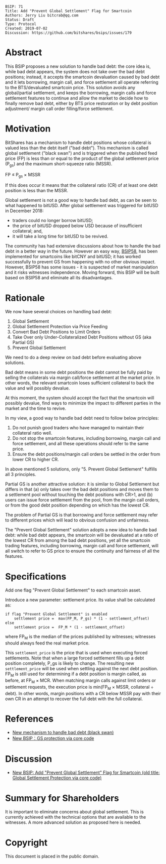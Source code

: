     BSIP: 71
    Title: Add "Prevent Global Settlement" Flag for Smartcoin
    Authors: Jerry Liu bitcrab@qq.com
    Status: Draft
    Type: Protocol
    Created: 2019-07-02
    Discussion: https://github.com/bitshares/bsips/issues/179


# Abstract

This BSIP proposes a new solution to handle bad debt: the core idea is, while bad debt appears, the system does not take over the bad debt positions; instead, it accepts the smartcoin devaluation caused by bad debt and it lets borrowing, margin call, and force settlement all operate referring to the BTS/devaluated smartcoin price.  This solution avoids any global/partial settlement, and keeps the borrowing, margin calls and force settlement features to continue and allow the market to decide how to finally remove bad debt, either by BTS price restoration or by debt position adjustment/ margin call order filling/force settlement.  

# Motivation

BitShares has a mechanism to handle debt positions whose collateral is valued less than the debt itself ("bad debt").  This mechanism is called global settlement ("black swan") and is triggered when the published feed price (FP) is less than or equal to the product of the global settlement price (P<sub>gs</sub>) and the maximum short-squeeze ratio (MSSR).

FP &le; P<sub>gs</sub> &times; MSSR

If this does occur it means that the collateral ratio (CR) of at least one debt position is less than the MSSR.

Global settlement is not a good way to handle bad debt, as can be seen to what happened to bitUSD.  After global settlement was triggered for bitUSD in December 2018:

- traders could no longer borrow bitUSD;
- the price of bitUSD dropped below USD because of insufficient collateral; and,
- it will take a long time for bitUSD to be revived.

The community has had extensive discussions about how to handle the bad debt in a better way in the future.  However an easy way, [BSIP58](https://github.com/bitshares/bsips/blob/master/bsip-0058.md), has been implemented for smartcoins like bitCNY and bitUSD; it has worked successfully to prevent GS from happening with no other obvious impact.  However, BSIP58 has some issues - it is suspected of market manipulation and it risks witnesses independence.  Moving forward, this BSIP will be built based on BSIP58 and eliminate all its disadvantages.

# Rationale

We now have several choices on handling bad debt:

1. Global Settlement
2. Global Settlement Protection via Price Feeding
3. Convert Bad Debt Positions to Limit Orders
4. Take Over only Under-Collateralized Debt Positions without GS (aka Partial GS)
5. Prevent Global Settlement

We need to do a deep review on bad debt before evaluating above solutions.

Bad debt means in some debt positions the debt cannot be fully paid by selling the collaterals via margin call/force settlement at the market price.  In other words, the relevant smartcoin loses sufficient collateral to back the value and will possibly devalue.

At this moment, the system should accept the fact that the smartcoin will possibly devalue, find ways to minimize the impact to different parties in the market and the time to revive.

In my view, a good way to handle bad debt need to follow below principles:

1.  Do not punish good traders who have managed to maintain their collateral ratio well.
2.  Do not stop the smartcoin features, including borrowing, margin call and force settlement, and all these operations should refer to the same price.
3.  Ensure the debt positions/margin call orders be settled in the order from lower CR to higher CR.

In above mentioned 5 solutions, only "5. Prevent Global Settlement" fulfills all 3 principles.

Partial GS is another attractive solution: it is similar to Global Settlement but differs in that (a) only takes over the bad debt positions and moves them to a settlement pool without touching the debt positions with CR>1, and (b) users can issue force settlement from the pool, from the margin call orders, or from the good debt position depending on which has the lowest CR.

The problem of Partial GS is that borrowing and force settlement may refer to different prices which will lead to obvious confusion and unfairness.

The "Prevent Global Settlement" solution adopts a new idea to handle bad debt: while bad debt appears, the smartcoin will be devaluated at a ratio of the lowest CR from among the bad debt positions, yet all the smartcoin trading features, including borrowing, margin call and force settlement, will all switch to refer to GS price to ensure the continuity and fairness of all the features.

# Specifications

Add one flag "Prevent Global Settlement" to each smartcoin asset.

Introduce a new parameter: settlement price.  Its value shall be calculated as:

```
if flag "Prevent Global Settlement" is enabled
	settlement price =  max(FP_M, P_gs) * (1 - settlement_offset)
else
	settlement price =  FP_M * (1 - settlement_offset)
```

where FP<sub>M</sub> is the median of the prices published by witnesses; witnesses should always feed the real market price.

This `settlement_price` is the price that is used when executing forced settlements. Note that when a large forced settlement fills up a debt position completely, P_gs is likely to change. The resulting new `settlement_price` will be used when settling against the next debt position.
FP<sub>M</sub> is still used for determining if a debt position is margin called, as before, at FP<sub>M</sub> &times; MCR.
When matching margin calls against limit orders or settlement requests, the execution price is min(FP<sub>M</sub> &times; MSSR, collateral &div; debt). In other words, margin positions with a CR below MSSR pay with their own CR in an attempt to recover the full debt with the full collateral.

# References

- [New mechanism to handle bad debt (black swan)](https://bitsharestalk.org/index.php?topic=27273.0)
- [New BSIP：GS protection via core code](https://bitsharestalk.org/index.php?topic=28681.0)

# Discussion

- [New BSIP: Add "Prevent Global Settlement" Flag for Smartcoin (old title: Global Settlement Protection via core code)](#179)

# Summary for Shareholders

It is important to eliminate concerns about global settlement.  This is currently achieved with the technical options that are available to the witnesses.  A more advanced solution as proposed here is needed.

# Copyright

This document is placed in the public domain.
